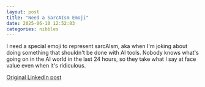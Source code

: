 ```yaml
---
layout: post
title: "Need a SarcAIsm Emoji"
date: 2025-06-10 12:52:03
categories: nibbles
---
```


I need a special emoji to represent sarcAIsm, aka when I'm joking about doing something that shouldn't be done with AI tools. Nobody knows what's going on in the AI world in the last 24 hours, so they take what I say at face value even when it's ridiculous.

[Original LinkedIn post](https://www.linkedin.com/feed/update/urn%3Ali%3Ashare%3A7338186185573355520)
